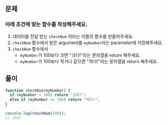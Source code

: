 ## 문제

### 아래 조건에 맞는 함수를 작성해주세요.

1. 데이터를 전달 받는 `checkNum` 이라는 이름의 함수를 만들어주세요.
2. `checkNum` 함수에서 받은 argument를 `myNumber`라는 parameter에 저장해주세요.
3. `checkNum` 함수에서
   - `myNumber`가 100보다 크면 "크다!"라는 문자열을 return 해주세요.
   - `myNumber`가 100보다 작거나 같으면 "작다!"라는 문자열을 return 해주세요.

## 풀이

```js
function checkNum(myNumber) {
  if (myNumber > 100) return "크다!";
  else if (myNumber <= 100) return "작다!";
}

console.log(checkNum(200));
// 크다!
```
